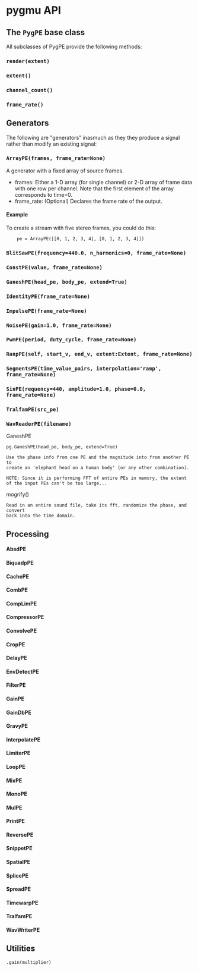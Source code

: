 # pygmu API 

## The `PygPE` base class

All subclasses of PygPE provide the following methods:

### `render(extent)`

### `extent()`

### `channel_count()`

### `frame_rate()`

## Generators

The following are "generators" inasmuch as they they produce a signal rather 
than modify an existing signal:

### `ArrayPE(frames, frame_rate=None)`

A generator with a fixed array of source frames.  

* frames: Either a 1-D array (for single channel) or 2-D array of frame data
with one row per channel.  Note that the first element of the array corresponds 
to time=0.
* frame_rate: (Optional) Declares the frame rate of the output.

#### Example

To create a stream with five stereo frames, you could do this:

```
    pe = ArrayPE([[0, 1, 2, 3, 4], [0, 1, 2, 3, 4]])
```

### `BlitSawPE(frequency=440.0, n_harmonics=0, frame_rate=None)`

### `ConstPE(value, frame_rate=None)`

### `GaneshPE(head_pe, body_pe, extend=True)`

### `IdentityPE(frame_rate=None)`

### `ImpulsePE(frame_rate=None)`

### `NoisePE(gain=1.0, frame_rate=None)`

### `PwmPE(period, duty_cycle, frame_rate=None)`

### `RanpPE(self, start_v, end_v, extent:Extent, frame_rate=None)`

### `SegmentsPE(time_value_pairs, interpolation='ramp', frame_rate=None)`

### `SinPE(requency=440, amplitude=1.0, phase=0.0, frame_rate=None)`

### `TralfamPE(src_pe)`

### `WavReaderPE(filename)`

GaneshPE

    pg.GaneshPE(head_pe, body_pe, extend=True)

    Use the phase info from one PE and the magnitude into from another PE to 
	create an 'elephant head on a human body' (or any other combination).  

	NOTE: Since it is performing FFT of entire PEs in memory, the extent
	of the input PEs can't be too large...

mogrify()

    Read in an entire sound file, take its fft, randomize the phase, and convert
    back into the time domain.


## Processing

#### AbsdPE
#### BiquadpPE
#### CachePE
#### CombPE
#### CompLimPE
#### CompressorPE
#### ConvolvePE
#### CropPE
#### DelayPE
#### EnvDetectPE
#### FilterPE
#### GainPE
#### GainDbPE
#### GravyPE
#### InterpolatePE
#### LimiterPE
#### LoopPE
#### MixPE
#### MonoPE
#### MulPE
#### PrintPE
#### ReversePE
#### SnippetPE
#### SpatialPE
#### SplicePE
#### SpreadPE
#### TimewarpPE
#### TralfamPE
#### WavWriterPE

## Utilities

    .gain(multiplier)

    